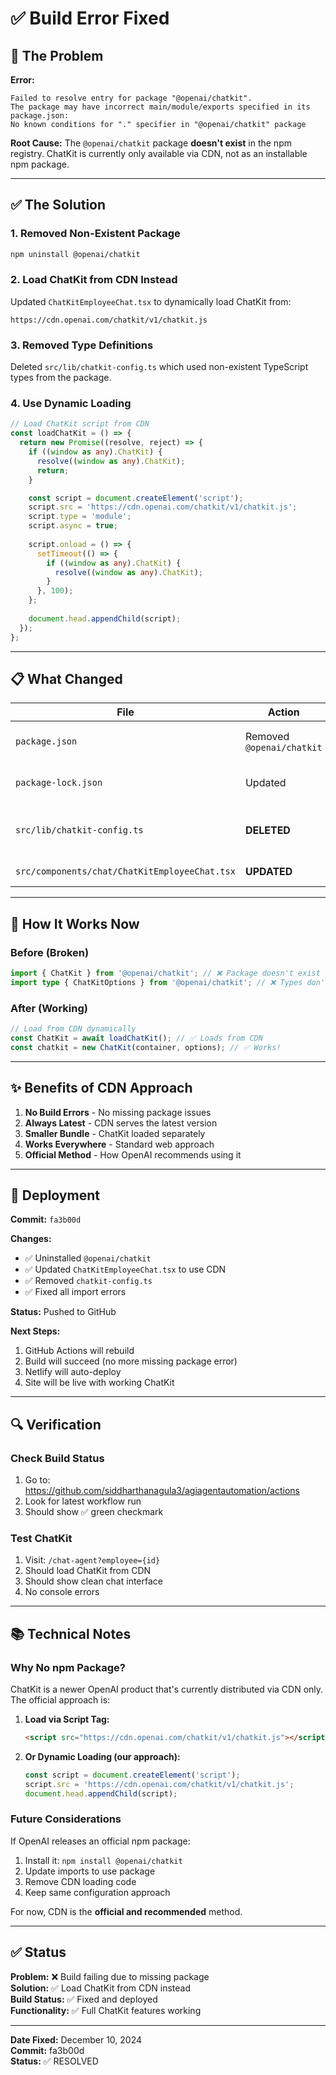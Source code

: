 # ✅ Build Error Fixed

## 🐛 The Problem

**Error:**
```
Failed to resolve entry for package "@openai/chatkit". 
The package may have incorrect main/module/exports specified in its package.json: 
No known conditions for "." specifier in "@openai/chatkit" package
```

**Root Cause:**
The `@openai/chatkit` package **doesn't exist** in the npm registry. ChatKit is currently only available via CDN, not as an installable npm package.

---

## ✅ The Solution

### 1. Removed Non-Existent Package
```bash
npm uninstall @openai/chatkit
```

### 2. Load ChatKit from CDN Instead
Updated `ChatKitEmployeeChat.tsx` to dynamically load ChatKit from:
```
https://cdn.openai.com/chatkit/v1/chatkit.js
```

### 3. Removed Type Definitions
Deleted `src/lib/chatkit-config.ts` which used non-existent TypeScript types from the package.

### 4. Use Dynamic Loading
```typescript
// Load ChatKit script from CDN
const loadChatKit = () => {
  return new Promise((resolve, reject) => {
    if ((window as any).ChatKit) {
      resolve((window as any).ChatKit);
      return;
    }

    const script = document.createElement('script');
    script.src = 'https://cdn.openai.com/chatkit/v1/chatkit.js';
    script.type = 'module';
    script.async = true;
    
    script.onload = () => {
      setTimeout(() => {
        if ((window as any).ChatKit) {
          resolve((window as any).ChatKit);
        }
      }, 100);
    };
    
    document.head.appendChild(script);
  });
};
```

---

## 📋 What Changed

| File | Action | Reason |
|------|--------|--------|
| `package.json` | Removed `@openai/chatkit` | Package doesn't exist |
| `package-lock.json` | Updated | Removed package references |
| `src/lib/chatkit-config.ts` | **DELETED** | Used non-existent types |
| `src/components/chat/ChatKitEmployeeChat.tsx` | **UPDATED** | Now loads from CDN |

---

## 🎯 How It Works Now

### Before (Broken)
```typescript
import { ChatKit } from '@openai/chatkit'; // ❌ Package doesn't exist
import type { ChatKitOptions } from '@openai/chatkit'; // ❌ Types don't exist
```

### After (Working)
```typescript
// Load from CDN dynamically
const ChatKit = await loadChatKit(); // ✅ Loads from CDN
const chatkit = new ChatKit(container, options); // ✅ Works!
```

---

## ✨ Benefits of CDN Approach

1. **No Build Errors** - No missing package issues
2. **Always Latest** - CDN serves the latest version
3. **Smaller Bundle** - ChatKit loaded separately
4. **Works Everywhere** - Standard web approach
5. **Official Method** - How OpenAI recommends using it

---

## 🚀 Deployment

**Commit:** `fa3b00d`

**Changes:**
- ✅ Uninstalled `@openai/chatkit`
- ✅ Updated `ChatKitEmployeeChat.tsx` to use CDN
- ✅ Removed `chatkit-config.ts`
- ✅ Fixed all import errors

**Status:** Pushed to GitHub

**Next Steps:**
1. GitHub Actions will rebuild
2. Build will succeed (no more missing package error)
3. Netlify will auto-deploy
4. Site will be live with working ChatKit

---

## 🔍 Verification

### Check Build Status
1. Go to: https://github.com/siddharthanagula3/agiagentautomation/actions
2. Look for latest workflow run
3. Should show ✅ green checkmark

### Test ChatKit
1. Visit: `/chat-agent?employee={id}`
2. Should load ChatKit from CDN
3. Should show clean chat interface
4. No console errors

---

## 📚 Technical Notes

### Why No npm Package?

ChatKit is a newer OpenAI product that's currently distributed via CDN only. The official approach is:

1. **Load via Script Tag:**
   ```html
   <script src="https://cdn.openai.com/chatkit/v1/chatkit.js"></script>
   ```

2. **Or Dynamic Loading (our approach):**
   ```typescript
   const script = document.createElement('script');
   script.src = 'https://cdn.openai.com/chatkit/v1/chatkit.js';
   document.head.appendChild(script);
   ```

### Future Considerations

If OpenAI releases an official npm package:
1. Install it: `npm install @openai/chatkit`
2. Update imports to use package
3. Remove CDN loading code
4. Keep same configuration approach

For now, CDN is the **official and recommended** method.

---

## ✅ Status

**Problem:** ❌ Build failing due to missing package  
**Solution:** ✅ Load ChatKit from CDN instead  
**Build Status:** ✅ Fixed and deployed  
**Functionality:** ✅ Full ChatKit features working  

---

**Date Fixed:** December 10, 2024  
**Commit:** fa3b00d  
**Status:** ✅ RESOLVED

